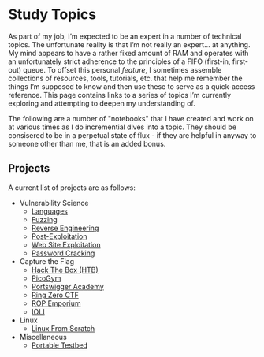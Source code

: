 # Study Topics

As part of my job, I’m expected to be an expert in a number of technical topics. The unfortunate reality is that I’m not really an expert... at anything. My mind appears to have a rather fixed amount of RAM and operates with an unfortunately strict adherence to the principles of a FIFO (first-in, first-out) queue. To offset this personal _feature_, I sometimes assemble collections of resources, tools, tutorials, etc. that help me remember the things I’m supposed to know and then use these to serve as a quick-access reference. This page contains links to a series of topics I’m currently exploring and attempting to deepen my understanding of.

The following are a number of "notebooks" that I have created and work on at various times as I do incremential dives into a topic. They should be consisered to be in a perpetual state of flux - if they are helpful in anyway to someone other than me, that is an added bonus.


## Projects

A current list of projects are as follows:

* Vulnerability Science
  * [Languages](vs/languages/languages.md)
  * [Fuzzing](vs/fuzzing.md)
  * [Reverse Engineering](vs/re/re.md)
  * [Post-Exploitation](vs/postexploit.md)
  * [Web Site Exploitation](vs/webex.md)
  * [Password Cracking](vs/passwords/passwords.md)
* Capture the Flag
  * [Hack The Box (HTB)](ctf/htb/htb.md)
  * [PicoGym](ctf/pico/picoctf.md)
  * [Portswigger Academy](ctf/ps/portswigger.md)
  * [Ring Zero CTF](ctf/rz/ringzeroctf.md)
  * [ROP Emporium](ctf/re/ropemporium.md)
  * [IOLI](ctf/ioli/ioli.md)
* Linux
  * [Linux From Scratch](linux/lfs.md)
* Miscellaneous
  * [Portable Testbed](testbed/testbed.md)